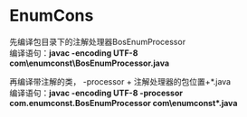 # EnumCons

先编译包目录下的注解处理器BosEnumProcessor  
编译语句：**javac -encoding UTF-8 com\enumconst\BosEnumProcessor.java**   


再编译带注解的类， -processor + 注解处理器的包位置+*.java  
编译语句：**javac -encoding UTF-8 -processor com.enumconst.BosEnumProcessor com\enumconst\*.java**  
